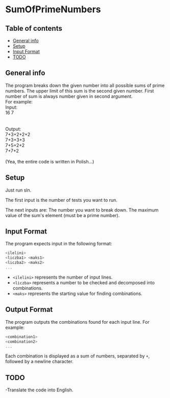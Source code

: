 # SumOfPrimeNumbers

## Table of contents
* [General info](#general-info)
* [Setup](#setup)
* [Input Format](#input-format)
* [TODO](#todo)

## General info
The program breaks down the given number into all possible sums of prime numbers. The upper limit of this sum is the second given number. First number of sum is always number given in second argument.<br />
For example:<br />
Input:<br />
16 7<br />
<br />
<br />
Output:<br />
7+3+2+2+2<br />
7+3+3+3<br />
7+5+2+2<br />
7+7+2<br />
<br />
(Yea, the entire code is written in Polish...)
	<br />
## Setup
Just run sln.

The first input is the number of tests you want to run.

The next inputs are:
The number you want to break down.
The maximum value of the sum's element (must be a prime number).

## Input Format
The program expects input in the following format:
```cpp
<ilelini>
<liczba1> <maks1>
<liczba2> <maks2>
...
```
- `<ilelini>` represents the number of input lines.
- `<liczba>` represents a number to be checked and decomposed into combinations.
- `<maks>` represents the starting value for finding combinations.

## Output Format
The program outputs the combinations found for each input line. For example:
```cpp
<combination1>
<combination2>
...
```
Each combination is displayed as a sum of numbers, separated by `+`, followed by a newline character.

## TODO
-Translate the code into English.
